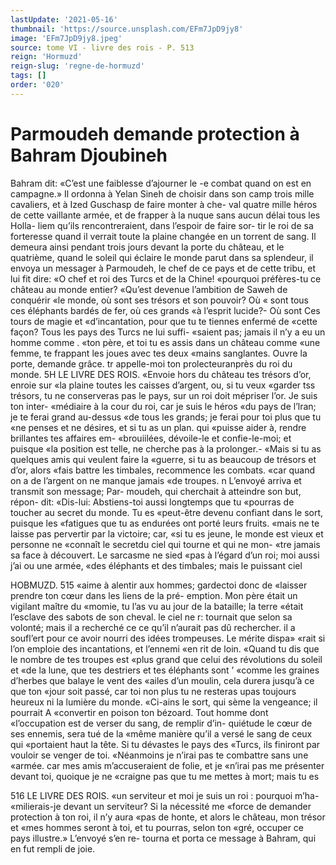 ```yaml
---
lastUpdate: '2021-05-16'
thumbnail: 'https://source.unsplash.com/EFm7JpD9jy8'
image: 'EFm7JpD9jy8.jpeg'
source: tome VI - livre des rois - P. 513
reign: 'Hormuzd'
reign-slug: 'regne-de-hormuzd'
tags: []
order: '020'
---
```


# Parmoudeh demande protection à Bahram Djoubineh

Bahram dit: «C’est une faiblesse d’ajourner le
-e combat quand on est en campagne.» Il ordonna à Yelan Sineh de choisir dans son camp trois mille cavaliers, et à Ized Guschasp de faire monter à che- val quatre mille héros de cette vaillante armée, et de frapper à la nuque sans aucun délai tous les Holla- liem qu’ils rencontreraient, dans l’espoir de faire sor-
tir le roi de sa forteresse quand il verrait toute la plaine changée en un torrent de sang. Il demeura ainsi pendant trois jours devant la porte du château,
et le quatrième, quand le soleil qui éclaire le monde parut dans sa splendeur, il envoya un messager à Parmoudeh, le chef de ce pays et de cette tribu, et
lui fit dire: «O chef et roi des Turcs et de la Chine! «pourquoi préfères-tu ce château au monde entier? «Qu’est devenue l’ambition de Saweh de conquérir
«le monde, où sont ses trésors et son pouvoir? Où
« sont tous ces éléphants bardés de fer, où ces grands
«à l’esprit lucide?- Où sont Ces tours de magie et «d’incantation, pour que tu te tiennes enfermé de «cette façon? Tous les pays des Turcs ne lui suffi- «saient pas; jamais il n’y a eu un homme comme
. «ton père, et toi tu es assis dans un château comme «une femme, te frappant les joues avec tes deux «mains sanglantes. Ouvre la porte, demande grâce. tr appelle-moi ton prolecteuranprès du roi du monde.
5H LE LIVRE DES ROIS. «Envoie hors du château tes trésors d’or, enroie sur
«la plaine toutes les caisses d’argent, ou, si tu veux «garder tss trésors, tu ne conserveras pas le pays, sur un roi doit mépriser l’or. Je suis ton inter- «médiaire à la cour du roi, car je suis le héros
«du pays de l’lran; je te ferai grand au-dessus «de tous les grands; je ferai pour toi plus que tu «ne penses et ne désires, et si tu as un plan. qui «puisse aider à, rendre brillantes tes affaires em- «brouiilées, dévoile-le et confie-le-moi; et puisque
«la position est telle, ne cherche pas à la prolonger.- «Mais si tu as quelques amis qui veulent faire la «guerre, si tu as beaucoup de trésors et d’or, alors
«fais battre les timbales, recommence les combats. «car quand on a de l’argent on ne manque jamais
«de troupes. n
L’envoyé arriva et transmit son message; Par-
moudeh, qui cherchait à atteindre son but, répon- dit: «Dis-lui: Abstiens-toi aussi longtemps que tu «pourras de toucher au secret du monde. Tu es «peut-être devenu confiant dans le sort, puisque les «fatigues que tu as endurées ont porté leurs fruits. «mais ne te laisse pas pervertir par la victoire; car, «si tu es jeune, le monde est vieux et personne ne «connaît le secretdu ciel qui tourne et qui ne mon- «tre jamais sa face à découvert. Le sarcasme ne sied «pas à l’égard d’un roi; moi aussi j’ai ou une armée,
«des éléphants et des timbales; mais le puissant ciel

HOBMUZD. 515 «aime à alentir aux hommes; gardectoi donc de
«laisser prendre ton cœur dans les liens de la pré- emption. Mon père était un vigilant maître du «momie, tu l’as vu au jour de la bataille; la terre «était l’esclave des sabots de son cheval. le ciel ne
r: tournait que selon sa volonté; mais il a recherché ce ce qu’il n’aurait pas dû rechercher. il a soufl’ert pour
ce avoir nourri des idées trompeuses. Le mérite dispa» «rait si l’on emploie des incantations, et l’ennemi
«en rit de loin.
«Quand tu dis que le nombre de tes troupes est
«plus grand que celui des révolutions du soleil et «de la lune, que tes destriers et tes éléphants sont ’ «comme les graines d’herbes que balaye le vent des «ailes d’un moulin, cela durera jusqu’à ce que ton
«jour soit passé, car toi non plus tu ne resteras upas toujours heureux ni la lumière du monde. «Ci-ains le sort, qui sème la vengeance; il pourrait
A «convertir en poison ton bézoard. Tout homme dont
«l’occupation est de verser du sang, de remplir d’in-
quiétude le cœur de ses ennemis, sera tué de la «même manière qu’il a versé le sang de ceux qui «portaient haut la tête. Si tu dévastes le pays des «Turcs, ils finiront par vouloir se venger de toi. «Néanmoins je n’irai pas te combattre sans une «armée. car mes amis m’accuseraient de folie, et je «n’irai pas me présenter devant toi, quoique je ne «craigne pas que tu me mettes à mort; mais tu es

516 LE LIVRE DES ROIS.
«un serviteur et moi je suis un roi : pourquoi m’ha- «milierais-je devant un serviteur? Si la nécessité me «force de demander protection à ton roi, il n’y aura «pas de honte, et alors le château, mon trésor et «mes hommes seront à toi, et tu pourras, selon ton «gré, occuper ce pays illustre.» L’envoyé s’en re-
tourna et porta ce message à Bahram, qui en fut rempli de joie.
